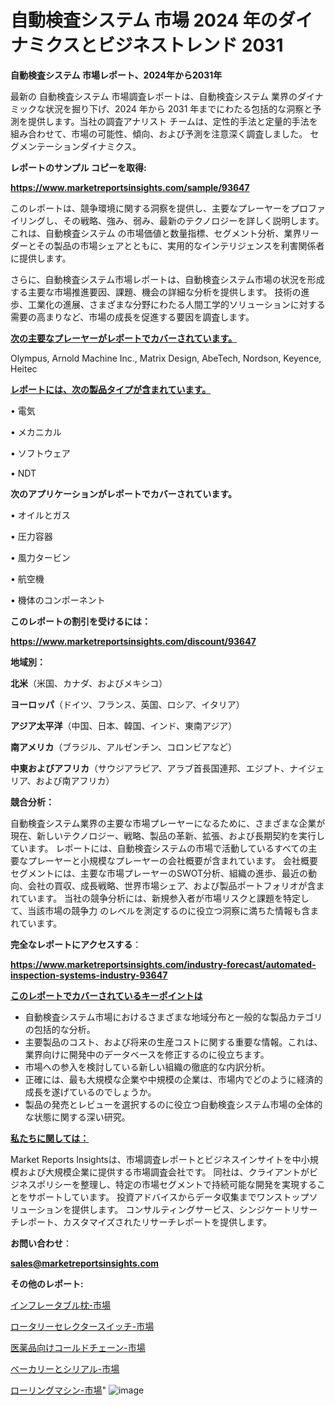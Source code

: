 # 自動検査システム 市場 2024 年のダイナミクスとビジネストレンド 2031

<strong>自動検査システム 市場レポート、2024年から2031年</strong>

最新の 自動検査システム 市場調査レポートは、自動検査システム 業界のダイナミックな状況を掘り下げ、2024 年から 2031 年までにわたる包括的な洞察と予測を提供します。当社の調査アナリスト チームは、定性的手法と定量的手法を組み合わせて、市場の可能性、傾向、および予測を注意深く調査しました。 セグメンテーションダイナミクス。



<strong>レポートのサンプル コピーを取得:</strong> <a href=https://www.marketreportsinsights.com/sample/93647>

<strong><u>https://www.marketreportsinsights.com/sample/93647</u></strong></a>

このレポートは、競争環境に関する洞察を提供し、主要なプレーヤーをプロファイリングし、その戦略、強み、弱み、最新のテクノロジーを詳しく説明します。 これは、自動検査システム の市場価値と数量指標、セグメント分析、業界リーダーとその製品の市場シェアとともに、実用的なインテリジェンスを利害関係者に提供します。

さらに、自動検査システム市場レポートは、自動検査システム市場の状況を形成する主要な市場推進要因、課題、機会の詳細な分析を提供します。 技術の進歩、工業化の進展、さまざまな分野にわたる人間工学的ソリューションに対する需要の高まりなど、市場の成長を促進する要因を調査します。



<strong><u>次の主要なプレーヤーがレポートでカバーされています。</u></strong>

Olympus, Arnold Machine Inc., Matrix Design, AbeTech, Nordson, Keyence, Heitec



<strong><u><b>レポートには、次の製品タイプが含まれています。</b></u></strong>

• 電気

• メカニカル

• ソフトウェア

• NDT



<strong><b>次のアプリケーションがレポートでカバーされています。</b></strong>

• オイルとガス

• 圧力容器

• 風力タービン

• 航空機

• 機体のコンポーネント



<strong><b>このレポートの割引を受けるには：</b></strong><a href=https://www.marketreportsinsights.com/discount/93647>

<strong><u>https://www.marketreportsinsights.com/discount/93647</u></strong></a>



<strong>地域別：</strong>



<strong>北米</strong>（米国、カナダ、およびメキシコ）



<strong>ヨーロッパ</strong>（ドイツ、フランス、英国、ロシア、イタリア）



<strong>アジア太平洋</strong>（中国、日本、韓国、インド、東南アジア）



<strong>南アメリカ</strong>（ブラジル、アルゼンチン、コロンビアなど）



<strong>中東およびアフリカ</strong>（サウジアラビア、アラブ首長国連邦、エジプト、ナイジェリア、および南アフリカ）



<strong>競合分析：</strong>

自動検査システム業界の主要な市場プレーヤーになるために、さまざまな企業が現在、新しいテクノロジー、戦略、製品の革新、拡張、および長期契約を実行しています。 レポートには、自動検査システムの市場で活動しているすべての主要なプレーヤーと小規模なプレーヤーの会社概要が含まれています。 会社概要セグメントには、主要な市場プレーヤーのSWOT分析、組織の進歩、最近の動向、会社の買収、成長戦略、世界市場シェア、および製品ポートフォリオが含まれています。 当社の競争分析には、新規参入者が市場リスクと課題を特定して、当該市場の競争力 のレベルを測定するのに役立つ洞察に満ちた情報も含まれています。



<strong>完全なレポートにアクセスする</strong>：

<a href=https://www.marketreportsinsights.com/industry-forecast/automated-inspection-systems-industry-93647>

<strong><u>https://www.marketreportsinsights.com/industry-forecast/automated-inspection-systems-industry-93647</u></strong></a>



<strong><u><b>このレポートでカバーされているキーポイントは</b></u></strong>
<ul>
  <li>自動検査システム市場におけるさまざまな地域分布と一般的な製品カテゴリの包括的な分析。</li>
  <li>主要製品のコスト、および将来の生産コストに関する重要な情報。これは、業界向けに開発中のデータベースを修正するのに役立ちます。</li>
  <li>市場への参入を検討している新しい組織の徹底的な内訳分析。</li>
  <li>正確には、最も大規模な企業や中規模の企業は、市場内でどのように経済的成長を遂げているのでしょうか。</li>
  <li>製品の発売とレビューを選択するのに役立つ自動検査システム市場の全体的な状態に関する深い研究。</li>
</ul>


<strong><u><b>私たちに関しては：</b></u></strong>

Market Reports Insightsは、市場調査レポートとビジネスインサイトを中小規模および大規模企業に提供する市場調査会社です。 同社は、クライアントがビジネスポリシーを整理し、特定の市場セグメントで持続可能な開発を実現することをサポートしています。 投資アドバイスからデータ収集までワンストップソリューションを提供します。 コンサルティングサービス、シンジケートリサーチレポート、カスタマイズされたリサーチレポートを提供します。



<strong><b>お問い合わせ</b></strong>：

<a href=mailto:sales@marketreportsinsights.com>

<strong><u>sales@marketreportsinsights.com</u></strong></a>



<strong>その他のレポート:</strong>

<a href=https://www.linkedin.com/pulse/インフレータブル枕-市場-2023-最新の-cagr-および成長分析-0owef/>インフレータブル枕-市場</a>

<a href=https://www.linkedin.com/pulse/ロータリーセレクタースイッチ-市場-2023-新興市場-将来の動向と市場需要-2030-pr-news-hub-bnejf/>ロータリーセレクタースイッチ-市場</a>

<a href=https://www.linkedin.com/pulse/医薬品向けコールドチェーン-市場-2023-最新の-cagr-および成長分析-bq7lf/>医薬品向けコールドチェーン-市場</a>

<a href=https://www.linkedin.com/pulse/ベーカリーとシリアル-市場-2023-競争分析と事業成長-2030-nabbf/>ベーカリーとシリアル-市場</a>

<a href=https://www.linkedin.com/pulse/ローリングマシン-市場-2023-年のダイナミクスとビジネストレンド-2030-pr-news-hub-wq1kf/>ローリングマシン-市場</a>"
![image](https://github.com/gayatriri2/Market-Trends/assets/166717496/ae2ebbb1-f15f-4595-bd4f-367b583e97ab)
